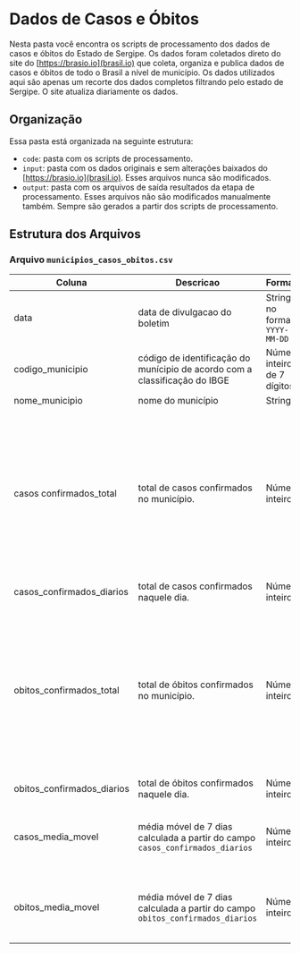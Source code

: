 # Dados de Casos e Óbitos

Nesta pasta você encontra os scripts de processamento dos dados de casos e  óbitos do Estado de Sergipe. Os dados foram coletados direto do site do [https://brasio.io](brasil.io) que coleta, organiza e publica dados de casos e óbitos de todo o Brasil a nível de município. Os dados utilizados aqui são apenas um recorte dos dados completos filtrando pelo estado de Sergipe. O site atualiza diariamente os dados.

## Organização 

Essa pasta está organizada na seguinte estrutura: 

* `code`: pasta com os scripts de processamento. 
* `input`: pasta com os dados originais e sem alterações baixados do [https://brasio.io](brasil.io). Esses arquivos nunca são modificados. 
* `output`: pasta com os arquivos de saída resultados da etapa de processamento. Esses arquivos não são modificados manualmente também. Sempre são gerados a partir dos scripts de processamento. 

## Estrutura dos Arquivos 

### Arquivo `municipios_casos_obitos.csv`

| Coluna | Descricao | Formato | Observação |
| -------| --------- | ------- | ---------- |
| data | data de divulgacao do boletim | String no formato `YYYY-MM-DD` | |
| codigo_municipio | código de identificação do munícipio de acordo com a classificação do IBGE | Número inteiro de 7 dígitos | |
| nome_municipio | nome do município | String | |
| casos confirmados_total | total de casos confirmados no município.  | Número inteiro | Esses dados são acumulativos. Ou seja, o valor de um dia representa o total de casos registrados até o dia anterior mais o total registrado no dia. |
| casos_confirmados_diarios | total de casos confirmados naquele dia. | Número inteiro | |
| obitos_confirmados_total | total de óbitos confirmados no município. | Número inteiro | Esses dados são acumulativos. Ou seja, o valor de um dia representa o total de óbitos registrados até o dia anterior mais o total registrado no dia. |
| obitos_confirmados_diarios | total de óbitos confirmados naquele dia. | Número inteiro | |
| casos_media_movel | média móvel de 7 dias calculada a partir do campo `casos_confirmados_diarios` | Número inteiro | A média móvel é calculada dentro de cada município.  |
| obitos_media_movel | média móvel de 7 dias calculada a partir do campo `obitos_confirmados_diarios` | Número inteiro | A média móvel é calculada dentro de cada município. |